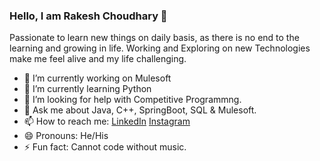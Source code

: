 ### Hello, I am Rakesh Choudhary 👋

Passionate to learn new things on daily basis, as there is no end to the learning and growing in life. Working and Exploring on new Technologies make me feel alive and my life challenging.

- 🔭 I’m currently working on Mulesoft
- 🌱 I’m currently learning Python
- 🤔 I’m looking for help with Competitive Programmng.
- 💬 Ask me about Java, C++, SpringBoot, SQL & Mulesoft.
- 📫 How to reach me: [LinkedIn](https://www.linkedin.com/in/rakesh-raingaram-choudhary/)
[Instagram](https://www.instagram.com/_r_a_k_y_a_/)
- 😄 Pronouns: He/His
- ⚡ Fun fact: Cannot code without music.

